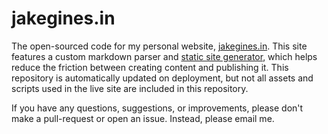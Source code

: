 # jakegines.in
The open-sourced code for my personal website, [jakegines.in](https://jakegines.in). This site features a custom markdown parser and [static site generator](https://jakegines.in/blog/2022/gen), which helps reduce the friction between creating content and publishing it. This repository is automatically updated on deployment, but not all assets and scripts used in the live site are included in this repository. 

If you have any questions, suggestions, or improvements, please don't make a pull-request or open an issue. Instead, please email me.
